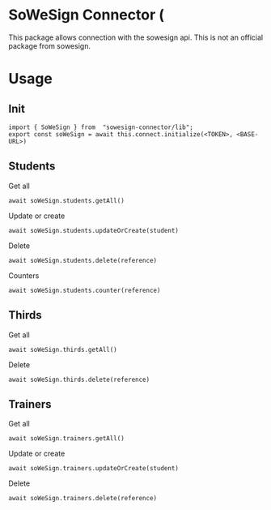 # SoWeSign Connector (

This package allows connection with the sowesign api. This is not an official package from sowesign.

# Usage

## Init

```
import { SoWeSign } from  "sowesign-connector/lib";
export const soWeSign = await this.connect.initialize(<TOKEN>, <BASE-URL>)
```

## Students

Get all

```
await soWeSign.students.getAll()
```

Update or create

```
await soWeSign.students.updateOrCreate(student)
```

Delete

```
await soWeSign.students.delete(reference)
```

Counters

```
await soWeSign.students.counter(reference)
```

## Thirds

Get all

```
await soWeSign.thirds.getAll()
```

Delete

```
await soWeSign.thirds.delete(reference)
```

## Trainers

Get all

```
await soWeSign.trainers.getAll()
```

Update or create

```
await soWeSign.trainers.updateOrCreate(student)
```

Delete

```
await soWeSign.trainers.delete(reference)
```
